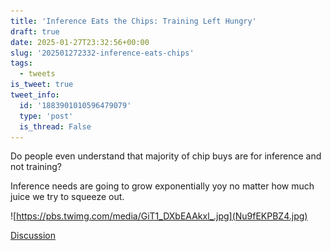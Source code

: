 ```yaml
---
title: 'Inference Eats the Chips: Training Left Hungry'
draft: true
date: 2025-01-27T23:32:56+00:00
slug: '202501272332-inference-eats-chips'
tags:
  - tweets
is_tweet: true
tweet_info:
  id: '1883901010596479079'
  type: 'post'
  is_thread: False
---
```




Do people even understand that majority of chip buys are for inference and not training?

Inference needs are going to grow exponentially yoy no matter how much juice we try to squeeze out.

![https://pbs.twimg.com/media/GiT1_DXbEAAkxl_.jpg](Nu9fEKPBZ4.jpg)

[Discussion](https://x.com/sytelus/status/1883901010596479079)
